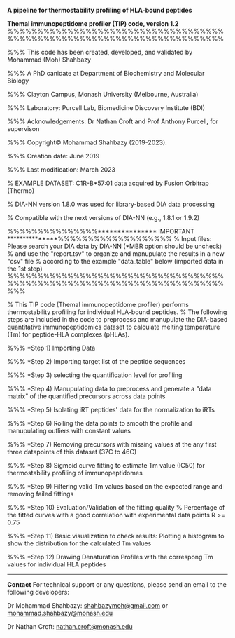 **A pipeline for thermostability profiling of HLA-bound peptides** 

**Themal immunopeptidome profiler (TIP) code, version 1.2** 
%%%%%%%%%%%%%%%%%%%%%%%%%%%%%%%%%%%%%%%%%%%%%%%%%%%%%%%%%%%%%%%%%%%%%%%%

%%% This code has been created, developed, and validated by Mohammad (Moh) Shahbazy 

%%% A PhD canidate at Department of Biochemistry and Molecular Biology 

%%% Clayton Campus, Monash University (Melbourne, Australia)

%%% Laboratory: Purcell Lab, Biomedicine Discovery Institute (BDI) 

%%% Acknowledgements: Dr Nathan Croft and Prof Anthony Purcell, for supervison

%%% Copyright© Mohammad Shahbazy (2019-2023).


%%% Creation date: June 2019

%%% Last modification: March 2023

% EXAMPLE DATASET: C1R-B*57:01 data acquired by Fusion Orbitrap (Thermo)

% DIA-NN version 1.8.0 was used for library-based DIA data processing

% Compatible with the next versions of DIA-NN (e.g., 1.8.1 or 1.9.2)

%%%%%%%%%%%%%%%*************** IMPORTANT ***************%%%%%%%%%%%%%%%%%%%
% Input files: Please search your DIA data by DIA-NN (*MBR option should be uncheck) 
% and use the "report.tsv" to organize and manupulate the results in a new "csv" file 
% according to the example "data_table" below (imported data in the 1st step)
%%%%%%%%%%%%%%%%%%%%%%%%%%%%%%%%%%%%%%%%%%%%%%%%%%%%%%%%%%%%%%%%%%%%%%%%%%%


% This TIP code (Themal immunopeptidome profiler) performs thermostability profiling for individual HLA-bound peptides. 
% The following steps are included in the code to preprocess and manupulate the DIA-based quantitative immunopeptidomics 
dataset to calculate melting temperature (Tm) for peptide-HLA complexes (pHLAs).


%%% *Step 1) Importing Data

%%% *Step 2) Importing target list of the peptide sequences

%%% *Step 3) selecting the quantification level for profiling

%%% *Step 4) Manupulating data to preprocess and generate a "data matrix" of the quantified precursors across data points

%%% *Step 5) Isolating iRT peptides' data for the normalization to iRTs

%%% *Step 6) Rolling the data points to smooth the profile and manupulating outliers with constant values

%%% *Step 7) Removing precursors with missing values at the any first three datapoints of this dataset (37C to 46C)

%%% *Step 8) Sigmoid curve fitting to estimate Tm value (IC50) for thermostability profiling of immunopeptidomes

%%% *Step 9) Filtering valid Tm values based on the expected range and removing failed fittings 

%%% *Step 10) Evaluation/Validation of the fitting quality 
% Percentage of the fitted curves with a good correlation with experimental data points R >= 0.75  

%%% *Step 11) Basic visualization to check results: Plotting a histogram to show the distribution for the calculated Tm values

%%% *Step 12) Drawing Denaturation Profiles with the correspong Tm values for individual HLA peptides


******************************************************************************************************

**Contact** For technical support or any questions, please send an email to the following developers:

Dr Mohammad Shahbazy: shahbazymoh@gmail.com or mohammad.shahbazy@monash.edu

Dr Nathan Croft: nathan.croft@monash.edu
